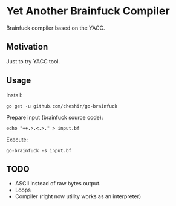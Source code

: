 # Yet Another Brainfuck Compiler

Brainfuck compiler based on the YACC.

## Motivation

Just to try YACC tool.

## Usage

Install:

`go get -u github.com/cheshir/go-brainfuck`

Prepare input (brainfuck source code):

`echo "++.>.<.>." > input.bf`

Execute:

`go-brainfuck -s input.bf`

## TODO

* ASCII instead of raw bytes output.
* Loops
* Compiler (right now utility works as an interpreter)
